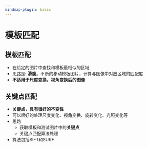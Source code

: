 ```yaml
---
mindmap-plugin: basic
---
```

# 模板匹配
## 模板匹配
- 在给定的图片中查找和模板最相似的区域
- 思路是: **滑窗**。不断的移动模板图片，计算与图像中对应区域的匹配度
- **不适用于尺度变换，视角变换后的图像**

## 关键点匹配
- **关键点，具有很好的不变性**
- 可以很好的处理尺度变化、视角变换、旋转变化、光照变化等
- 思路
	- 获取模板和测试图片中的**关键点**
	- 关键点匹配算法处理
- 算法包括SIFT和SURF